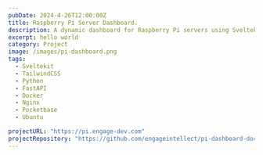 ```yaml
---
pubDate: 2024-4-26T12:00:00Z
title: Raspberry Pi Server Dashboard.
description: A dynamic dashboard for Raspberry Pi servers using Sveltekit, Python, Web Sockets, FastAPI, and Docker.
excerpt: hello world
category: Project
image: /images/pi-dashboard.png
tags:
  - Sveltekit
  - TailwindCSS
  - Python
  - FastAPI
  - Docker
  - Nginx
  - Pocketbase
  - Ubuntu

projectURL: "https://pi.engage-dev.com"
projectRepository: "https://github.com/engageintellect/pi-dashboard-docker"
---
```

